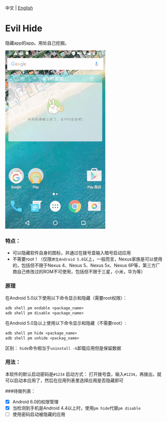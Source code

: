 中文 | [English][2]

# Evil Hide
隐藏app的app。用处自己挖掘。

![1](./demo.gif)

### 特点：
- 可以隐藏软件自身的图标，并通过在拨号盘输入暗号启动应用
- 不需要root！（仅限`原生Android 5.0`以上，一般而言，Nexus家族是可以使用的，包括但不限于Nexus 4、Nexus 5、Nexus 5x、Nexus 6P等，第三方厂商自己修改过的ROM不可使用，包括但不限于三星，小米，华为等）

### 原理
在Android 5.0以下使用以下命令显示和隐藏（需要root权限）：
```
adb shell pm endable <package_name>
adb shell pm disable <package_name>
```
在Android 5.0及以上使用以下命令显示和隐藏（不需要root）:
```
adb shell pm hide <package_name>
adb shell pm unhide <packag_name>
```

区别：
`hide`命令相当于`uninstall -k`卸载应用但是保留数据

### 用法：
本软件的默认启动密码是`#1234`
启动方式：
打开拨号盘，输入`#1234`，再拨出，就可以启动本应用了，然后在应用列表里选择应用是否隐藏即可

###待做列表：
- [x] Android 6.0的权限管理
- [x] 当检测到手机是Android 4.4以上时，使用`pm hide`代替`pm disable`
- [ ] 使用密码启动被隐藏的应用

[1]: https://github.com/blackbbc/Evil-Hide/blob/master/README.md
[2]: https://github.com/blackbbc/Evil-Hide/blob/master/README_en.md
